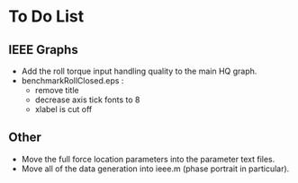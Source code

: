 To Do List
==========

IEEE Graphs
-----------
- Add the roll torque input handling quality to the main HQ graph.
- benchmarkRollClosed.eps :
    - remove title
    - decrease axis tick fonts to 8
    - xlabel is cut off

Other
-----
- Move the full force location parameters into the parameter text files.
- Move all of the data generation into ieee.m (phase portrait in particular).

